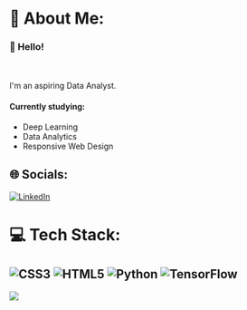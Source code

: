 # 💫 About Me:
### 👋 Hello! 
<br><br>I'm an aspiring Data Analyst. 
#### Currently studying: 
<ul>
	<li>Deep Learning</li>
	<li>Data Analytics</li>
	<li>Responsive Web Design</li>
</ul>

## 🌐 Socials:
[![LinkedIn](https://img.shields.io/badge/LinkedIn-%230077B5.svg?logo=linkedin&logoColor=white)](https://linkedin.com/in/neeeal) 

# 💻 Tech Stack:
![CSS3](https://img.shields.io/badge/css3-%231572B6.svg?style=for-the-badge&logo=css3&logoColor=white) ![HTML5](https://img.shields.io/badge/html5-%23E34F26.svg?style=for-the-badge&logo=html5&logoColor=white) ![Python](https://img.shields.io/badge/python-3670A0?style=for-the-badge&logo=python&logoColor=ffdd54) ![TensorFlow](https://img.shields.io/badge/TensorFlow-%23FF6F00.svg?style=for-the-badge&logo=TensorFlow&logoColor=white)
---
[![](https://visitcount.itsvg.in/api?id=neeeal&icon=0&color=0)](https://visitcount.itsvg.in)

<!-- Proudly created with GPRM ( https://gprm.itsvg.in ) -->
